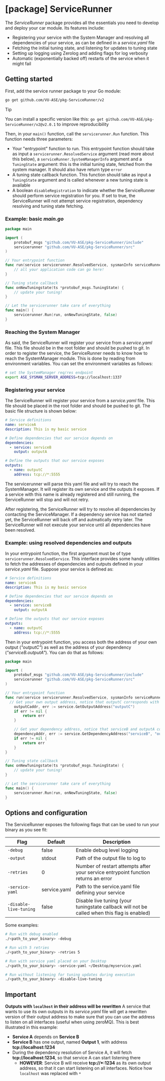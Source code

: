 # [package] ServiceRunner

The *ServiceRunner* package provides all the essentials you need to develop and deploy your car module. Its features include:

- Registering your service with the System Manager and resolving all dependencies of your service, as can be defined in a *service.yaml* file
- Fetching the initial tuning state, and listening for updates to tuning state
- Setting up logging using Zerolog and adding flags for log verbosity
- Automatic (exponentially backed off) restarts of the service when it might fail

## Getting started

First, add the service runner package to your Go module:

```bash
go get github.com/VU-ASE/pkg-ServiceRunner/v2
```

> [!TIP]
> You can install a specific version like this: `go get github.com/VU-ASE/pkg-ServiceRunner/v2@v2.0.1` to improve reproducibility

Then, in your `main()` function, call the `servicerunner.Run` function. This function needs three parameters:

- Your "entrypoint" function to run. This entrypoint function should take as input a `servicerunner.ResolvedService` argument (read more about this below), a `serviceRunner.SystemManagerInfo` argument and a `TuningState` argument: this is the initial tuning state, fetched from the system manager. It should also have return type `error`
- A tuning state callback function. This function should take as input a `TuningState` argument and is called whenever a new tuning state is available
- A boolean `disableRegistration` to indicate whether the ServiceRunner should perform service registration for you. If set to true, the ServiceRunner will not attempt service registration, dependency resolving and tuning state fetching.

### Example: basic *main.go*
```go
package main

import (
	protobuf_msgs "github.com/VU-ASE/pkg-ServiceRunner/include"
	servicerunner "github.com/VU-ASE/pkg-ServiceRunner/src"
)

// Your entrypoint function
func run(service servicerunner.ResolvedService, sysmanInfo serviceRunner.SystemManagerInfo, initialTuningState *protobuf_msgs.TuningState) error {
	// all your application code can go here!
}

// Tuning state callback
func onNewTuningstate(ts *protobuf_msgs.TuningState) {
    // update your tuning!
}

// Let the servicerunner take care of everything
func main() {
	servicerunner.Run(run, onNewTuningState, false)
}
```

### Reaching the System Manager

As said, the ServiceRunner will register your service from a *service.yaml* file. This file should be in the root folder and should be pushed to git. In order to register the
service, the ServiceRunner needs to know how to reach the SystemManager module. This is done by reading from environment variables. You can set the environment variables as follows:

```bash
# set the SystemManager req/res endpoint
export ASE_SYSMAN_SERVER_ADDRESS=tcp://localhost:1337
```

### Registering your service

The ServiceRunner will register your service from a *service.yaml* file. This file should be placed in the root folder and should be pushed to git. The basic file structure is shown below:

```yaml
# Service definitions
name: serviceA
description: This is my basic service

# Define dependencies that our service depends on
dependencies:
  - service: serviceB
    output: outputA

# Define the outputs that our service exposes
outputs:
  - name: outputC
    address: tcp://*:5555
```

The servicerunner will parse this yaml file and will try to reach the SystemManager. It will register its own service and the outputs it exposes. If a service with this name is already registered and still running, the ServiceRunner will stop and will not retry.

After registering, the ServiceRunner will try to resolve all dependencies by contacting the ServiceManager. If a dependency service has not started yet, the ServiceRunner will back off and autmatically retry later. The ServiceRunner will not execute your service until all dependencies have been resolved.

### Example: using resolved dependencies and outputs

In your entrypoint function, the first argument must be of type `servicerunner.ResolvedService`. This interface provides some handy utilities to fetch the addresses of 
dependencies and outputs defined in your *service.yaml* file. Suppose your service is defined as:

```yaml
# Service definitions
name: serviceA
description: This is my basic service

# Define dependencies that our service depends on
dependencies:
  - service: serviceB
    output: outputA

# Define the outputs that our service exposes
outputs:
  - name: outputC
    address: tcp://*:5555
```

Then in your entrypoint function, you access both the address of your own output (*"outputC"*) as well as the address of your dependency (*"serviceB.outputA"*). You can do that as follows:

```go
package main

import (
	protobuf_msgs "github.com/VU-ASE/pkg-ServiceRunner/include"
	servicerunner "github.com/VU-ASE/pkg-ServiceRunner/src"
)

// Your entrypoint function
func run(service servicerunner.ResolvedService, sysmanInfo serviceRunner.SystemManagerInfo, initialTuningState *protobuf_msgs.TuningState) error {
  // Get your own output address, notice that outputC corresponds with the service.yaml outputs
	outputCaddr, err := service.GetOutputAddress("outputC")
	if err != nil {
		return err
	}

    // Get your dependency address, notice that serviceB and outputA correspond with service.yaml dependencies
    dependencyAddr, err := service.GetDependencyAddress("serviceB", "outputA")
    if err != nil {
        return err
    }
}

// Tuning state callback
func onNewTuningstate(ts *protobuf_msgs.TuningState) {
    // update your tuning!
}

// Let the servicerunner take care of everything
func main() {
	servicerunner.Run(run, onNewTuningState, false)
}
```

## Options and configuration

The ServiceRunner exposes the following flags that can be used to run your binary as you see fit:

| Flag                   | Default      | Description                                                                                  |
|------------------------|--------------|----------------------------------------------------------------------------------------------|
| `-debug`               | false        | Enable debug level logging                                                                   |
| `-output`              | stdout       | Path of the output file to log to                                                            |
| `-retries`             | 0            | Number of restart attempts after your service entrypoint function returns an error           |
| `-service-yaml`        | service.yaml | Path to the service.yaml file defining your service                                          |
| `-disable-live-tuning` | false        | Disable live tuning (your tuningstate callback will not be called when this flag is enabled) |

Some examples:
```bash
# Run with debug enabled
./<path_to_your_binary> -debug

# Run with 5 retries
./<path_to_your_binary> -retries 5

# Run with service yaml placed on your Desktop
./<path_to_your_binary> -service-yaml ~/Desktop/myservice.yaml

# Run without listening for tuning updates during execution
./<path_to_your_binary> -disable-live-tuning
```

## Important

**Outputs with `localhost` in their address will be rewritten**
A service that wants to use its own outputs in its *service.yaml* file will get a rewritten version of their output address to make sure that you can use the address to listen on all interfaces (useful when using zeroMQ). This is best illustrated in this example:

- **Service A** depends on **Service B**
- **Service B** has one output, named **Output 1**, with address **tcp://localhost:1234**
- During the dependency resolution of Service A, it will fetch **tcp://localhost:1234**, so that service A can start listening there
  - **HOWEVER**: Service B will receive **tcp://*:1234** as its own output address, so that it can start listening on all interfaces. Notice how `localhost` was replaced with `*`